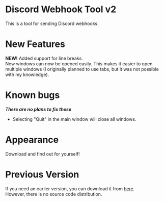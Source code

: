 # Discord Webhook Tool v2
This is a tool for sending Discord webhooks.

# New Features
__NEW!__ Added support for line breaks.
<br>New windows can now be opened easily. This makes it easier to open multiple windows (I originally planned to use tabs, but it was not possible with my knowledge).

# Known bugs
_**There are no plans to fix these**_
* Selecting "Quit" in the main window will close all windows.

# Appearance
Download and find out for yourself!


# **Previous Version**
If you need an earlier version, you can download it from [here](https://github.com/YuuyaGitHub/Yuuya-Software/raw/main/Discord%20WebHook%20Tool.exe).
<br>However, there is no source code distribution.
